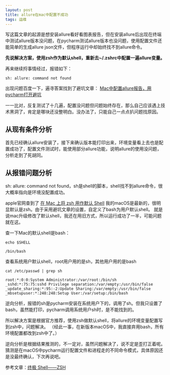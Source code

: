 ```yaml
---
layout: post
title: allure在mac中配置不成功
tags: 运维
---
```




写这篇文章的起源是想安装allure看好看图表报告，但在安装allure后出现在终端中测试allure版本没问题，在pycharm测试allure版本也没问题，使用配置文件还能简单的生成allure json文件，但程序运行中却始终找不到allure命令。

**先说解决方案，使用zsh作为默认shell，重新去~/.zshrc中配置一遍allure变量。**

再来继续捋事情经过，报错如下：
```
sh: allure: command not found
```
出现问题百度一下，遍寻答案找到了避坑文章： [Mac中配置allure报告，用pycharm打开避坑](https://blog.csdn.net/z1107445981/article/details/118468592) 

一一比对，反复测试了十几遍，配置没问题但问题始终存在，那么自己应该遇上技术黑洞了，肯定是哪块还没整明白。没办法了，只能自己一点点扒问题找原因。

## 从现有条件分析
首先已经确认allure安装了，接下来确认版本能打印出来，环境变量看上去也是配置成功了，配置文件测试时，能使用部分allure功能，说明allure的使用没问题，分析走到了死胡同。
## 从报错问题分析
sh: allure: command not found，sh是shell的脚本，shell找不到allure命令，很大概率指向是环境没配置成功。

apple官网查到了 [在 Mac 上将 zsh 用作默认 Shell](https://support.apple.com/zh-cn/HT208050)
我的macOS是最新的，很明显默认是zsh。由于采用避坑文章的设置，自定义了bash为用户默认shell。
就是说mac升级修改了默认shell，我还在用旧方式，所以运行成功了一半，可能问题就在这。

查一下Mac的默认shell是bash：
```
echo $SHELL

/bin/bash
```
查看系统用户默认shell，root用户用的是sh，其他用户用的是bash
```
cat /etc/passwd | grep sh

root:*:0:0:System Administrator:/var/root:/bin/sh
_sshd:*:75:75:sshd Privilege separation:/var/empty:/usr/bin/false
_update_sharing:*:95:-2:Update Sharing:/var/empty:/usr/bin/false
_mbsetupuser:*:248:248:Setup User:/var/setup:/bin/bash
```

逆向分析，报错的sh是pycharm安装在系统用户下的，调用了sh。但我只设置了bash，虽然能打印，pycharm调用系统用户sh时，是不能找到的。

所以解决方案是根据官方推荐，使用zsh做默认shell，将allure的环境变量配置写到zsh中，问题解决。
（经此一事，在新版本macOS中，我直接弃用bash，所有环境配置都改到zsh中了。）

逆向分析是根据结果推测的，不一定对，虽然问题解决了，说不定是歪打正着呢。
猜测是在macOS中pycharm运行配置文件和进程走的不同命令模式，具体原因还是没最终确认，下次再说吧。

参考文章：[终极 Shell——ZSH](https://zhuanlan.zhihu.com/p/19556676)
